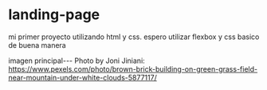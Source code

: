 # landing-page
mi primer proyecto utilizando html y css.
espero utilizar flexbox y css basico de buena manera


imagen principal--- Photo by Joni Jiniani: https://www.pexels.com/photo/brown-brick-building-on-green-grass-field-near-mountain-under-white-clouds-5877117/


